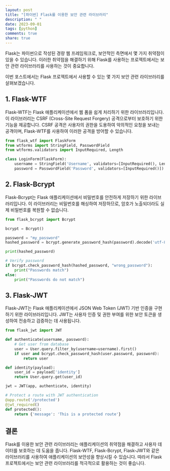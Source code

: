 ```yaml
---
layout: post
title: "[파이썬] Flask를 이용한 보안 관련 라이브러리"
description: " "
date: 2023-09-01
tags: [python]
comments: true
share: true
---
```


Flask는 파이썬으로 작성된 경량 웹 프레임워크로, 보안적인 측면에서 몇 가지 취약점이 있을 수 있습니다. 이러한 취약점을 해결하기 위해 Flask를 사용하는 프로젝트에서는 보안 관련 라이브러리를 사용하는 것이 중요합니다. 

이번 포스트에서는 Flask 프로젝트에서 사용할 수 있는 몇 가지 보안 관련 라이브러리를 살펴보겠습니다.

## 1. Flask-WTF

Flask-WTF는 Flask 애플리케이션에서 웹 폼을 쉽게 처리하기 위한 라이브러리입니다. 이 라이브러리는 CSRF (Cross-Site Request Forgery) 공격으로부터 보호하기 위한 기능을 제공합니다. CSRF 공격은 사용자의 권한을 도용하여 악의적인 요청을 보내는 공격이며, Flask-WTF를 사용하여 이러한 공격을 방어할 수 있습니다. 

```python
from flask_wtf import FlaskForm
from wtforms import StringField, PasswordField
from wtforms.validators import InputRequired, Length

class LoginForm(FlaskForm):
    username = StringField('Username', validators=[InputRequired(), Length(max=20)])
    password = PasswordField('Password', validators=[InputRequired()])
```

## 2. Flask-Bcrypt

Flask-Bcrypt는 Flask 애플리케이션에서 비밀번호를 안전하게 저장하기 위한 라이브러리입니다. 이 라이브러리는 비밀번호를 해싱하여 저장하므로, 암호가 노출되더라도 실제 비밀번호를 복원할 수 없습니다. 

```python
from flask_bcrypt import Bcrypt

bcrypt = Bcrypt()

password = "my_password"
hashed_password = bcrypt.generate_password_hash(password).decode('utf-8')

print(hashed_password)

# Verify password
if bcrypt.check_password_hash(hashed_password, "wrong_password"):
    print("Passwords match")
else:
    print("Passwords do not match")
```

## 3. Flask-JWT

Flask-JWT는 Flask 애플리케이션에서 JSON Web Token (JWT) 기반 인증을 구현하기 위한 라이브러리입니다. JWT는 사용자 인증 및 권한 부여를 위한 보안 토큰을 생성하여 전송하고 검증하는 데 사용됩니다.

```python
from flask_jwt import JWT

def authenticate(username, password):
    # Get user from database
    user = User.query.filter_by(username=username).first()
    if user and bcrypt.check_password_hash(user.password, password):
        return user

def identity(payload):
    user_id = payload['identity']
    return User.query.get(user_id)

jwt = JWT(app, authenticate, identity)

# Protect a route with JWT authentication
@app.route('/protected')
@jwt_required()
def protected():
    return {'message': 'This is a protected route'}
```

## 결론

Flask를 이용한 보안 관련 라이브러리는 애플리케이션의 취약점을 해결하고 사용자 데이터를 보호하는 데 도움을 줍니다. Flask-WTF, Flask-Bcrypt, Flask-JWT와 같은 라이브러리를 사용하여 애플리케이션의 보안성을 향상시킬 수 있습니다. 따라서 Flask 프로젝트에서는 보안 관련 라이브러리를 적극적으로 활용하는 것이 좋습니다.